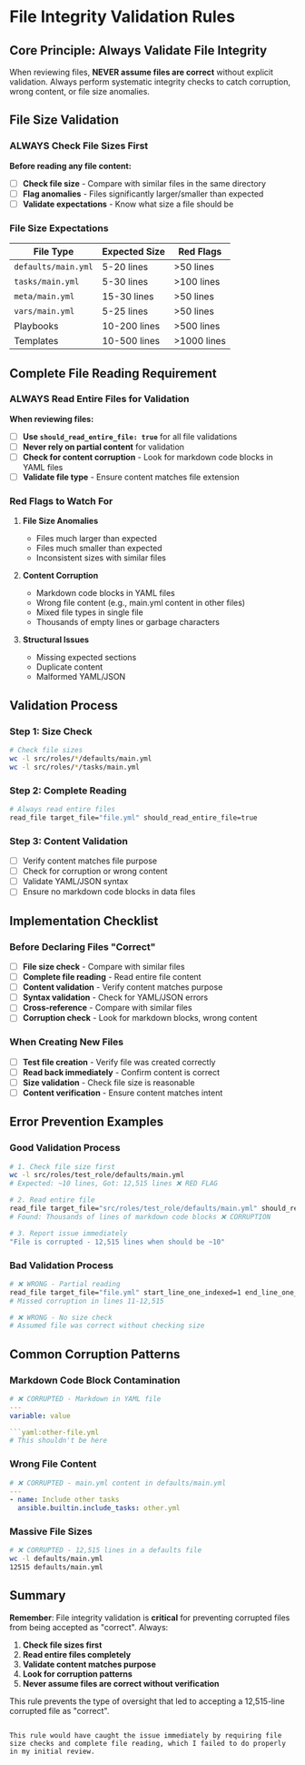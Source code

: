 # File Integrity Validation Rules

## Core Principle: Always Validate File Integrity

When reviewing files, **NEVER assume files are correct** without explicit validation. Always perform systematic integrity checks to catch corruption, wrong content, or file size anomalies.

## File Size Validation

### **ALWAYS Check File Sizes First**

**Before reading any file content:**

- [ ] **Check file size** - Compare with similar files in the same directory
- [ ] **Flag anomalies** - Files significantly larger/smaller than expected
- [ ] **Validate expectations** - Know what size a file should be

### **File Size Expectations**

| File Type | Expected Size | Red Flags |
|-----------|---------------|-----------|
| `defaults/main.yml` | 5-20 lines | >50 lines |
| `tasks/main.yml` | 5-30 lines | >100 lines |
| `meta/main.yml` | 15-30 lines | >50 lines |
| `vars/main.yml` | 5-25 lines | >50 lines |
| Playbooks | 10-200 lines | >500 lines |
| Templates | 10-500 lines | >1000 lines |

## Complete File Reading Requirement

### **ALWAYS Read Entire Files for Validation**

**When reviewing files:**

- [ ] **Use `should_read_entire_file: true`** for all file validations
- [ ] **Never rely on partial content** for validation
- [ ] **Check for content corruption** - Look for markdown code blocks in YAML files
- [ ] **Validate file type** - Ensure content matches file extension

### **Red Flags to Watch For**

1. **File Size Anomalies**
   - Files much larger than expected
   - Files much smaller than expected
   - Inconsistent sizes with similar files

2. **Content Corruption**
   - Markdown code blocks in YAML files
   - Wrong file content (e.g., main.yml content in other files)
   - Mixed file types in single file
   - Thousands of empty lines or garbage characters

3. **Structural Issues**
   - Missing expected sections
   - Duplicate content
   - Malformed YAML/JSON

## Validation Process

### **Step 1: Size Check**
```bash
# Check file sizes
wc -l src/roles/*/defaults/main.yml
wc -l src/roles/*/tasks/main.yml
```

### **Step 2: Complete Reading**
```bash
# Always read entire files
read_file target_file="file.yml" should_read_entire_file=true
```

### **Step 3: Content Validation**
- [ ] Verify content matches file purpose
- [ ] Check for corruption or wrong content
- [ ] Validate YAML/JSON syntax
- [ ] Ensure no markdown code blocks in data files

## Implementation Checklist

### **Before Declaring Files "Correct"**

- [ ] **File size check** - Compare with similar files
- [ ] **Complete file reading** - Read entire file content
- [ ] **Content validation** - Verify content matches purpose
- [ ] **Syntax validation** - Check for YAML/JSON errors
- [ ] **Cross-reference** - Compare with similar files
- [ ] **Corruption check** - Look for markdown blocks, wrong content

### **When Creating New Files**

- [ ] **Test file creation** - Verify file was created correctly
- [ ] **Read back immediately** - Confirm content is correct
- [ ] **Size validation** - Check file size is reasonable
- [ ] **Content verification** - Ensure content matches intent

## Error Prevention Examples

### **Good Validation Process**

```bash
# 1. Check file size first
wc -l src/roles/test_role/defaults/main.yml
# Expected: ~10 lines, Got: 12,515 lines ❌ RED FLAG

# 2. Read entire file
read_file target_file="src/roles/test_role/defaults/main.yml" should_read_entire_file=true
# Found: Thousands of lines of markdown code blocks ❌ CORRUPTION

# 3. Report issue immediately
"File is corrupted - 12,515 lines when should be ~10"
```

### **Bad Validation Process**

```bash
# ❌ WRONG - Partial reading
read_file target_file="file.yml" start_line_one_indexed=1 end_line_one_indexed=10
# Missed corruption in lines 11-12,515

# ❌ WRONG - No size check
# Assumed file was correct without checking size
```

## Common Corruption Patterns

### **Markdown Code Block Contamination**
```yaml
# ❌ CORRUPTED - Markdown in YAML file
---
variable: value

```yaml:other-file.yml
# This shouldn't be here
```

### **Wrong File Content**
```yaml
# ❌ CORRUPTED - main.yml content in defaults/main.yml
---
- name: Include other tasks
  ansible.builtin.include_tasks: other.yml
```

### **Massive File Sizes**
```bash
# ❌ CORRUPTED - 12,515 lines in a defaults file
wc -l defaults/main.yml
12515 defaults/main.yml
```

## Summary

**Remember**: File integrity validation is **critical** for preventing corrupted files from being accepted as "correct". Always:

1. **Check file sizes first**
2. **Read entire files completely**
3. **Validate content matches purpose**
4. **Look for corruption patterns**
5. **Never assume files are correct without verification**

This rule prevents the type of oversight that led to accepting a 12,515-line corrupted file as "correct".
```

This rule would have caught the issue immediately by requiring file size checks and complete file reading, which I failed to do properly in my initial review.
